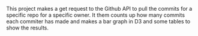 This project makes a get request to the Github API to pull the commits for a specific repo for a specific owner. It them counts up how many commits each commiter has made and makes a bar graph in D3 and some tables to show the results.
